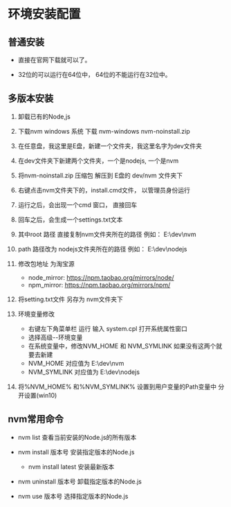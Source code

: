 # 环境安装配置

## 普通安装

- 直接在官网下载就可以了。

- 32位的可以运行在64位中， 64位的不能运行在32位中。

  

## 多版本安装

1. 卸载已有的Node,js

2. 下载nvm  windows 系统 下载 nvm-windows  nvm-noinstall.zip

3. 在任意盘，我这里是E盘，新建一个文件夹，我这里名字为dev文件夹

4. 在dev文件夹下新建两个文件夹，一个是nodejs,  一个是nvm

5. 将nvm-noinstall.zip 压缩包 解压到 E盘的   dev/nvm 文件夹下

6. 右键点击nvm文件夹下的，install.cmd文件， 以管理员身份运行

7. 运行之后，会出现一个cmd 窗口， 直接回车

8. 回车之后，会生成一个settings.txt文本

9. 其中root 路径 直接复制nvm文件夹所在的路径 例如： E:\dev\nvm

10. path 路径改为 nodejs文件夹所在的路径 例如：  E:\dev\nodejs

11. 修改包地址 为淘宝源 
      - node_mirror: https://npm.taobao.org/mirrors/node/
      - npm_mirror: https://npm.taobao.org/mirrors/npm/

12. 将setting.txt文件   另存为  nvm文件夹下

13. 环境变量修改
    + 右键左下角菜单栏 运行  输入 system.cpl 打开系统属性窗口
    + 选择高级--环境变量
    + 在系统变量中，修改NVM_HOME 和 NVM_SYMLINK  如果没有这两个就要去新建
    + NVM_HOME   对应值为  E:\dev\nvm
    + NVM_SYMLINK 对应值为 E:\dev\nodejs
14. 将%NVM_HOME% 和%NVM_SYMLINK% 设置到用户变量的Path变量中  分开设置(win10)

## nvm常用命令

- nvm list 查看当前安装的Node.js的所有版本

- nvm install 版本号 安装指定版本的Node.js

  + nvm install latest 安装最新版本

- nvm uninstall 版本号    卸载指定版本的Node.js

- nvm use 版本号  选择指定版本的Node.js

  

